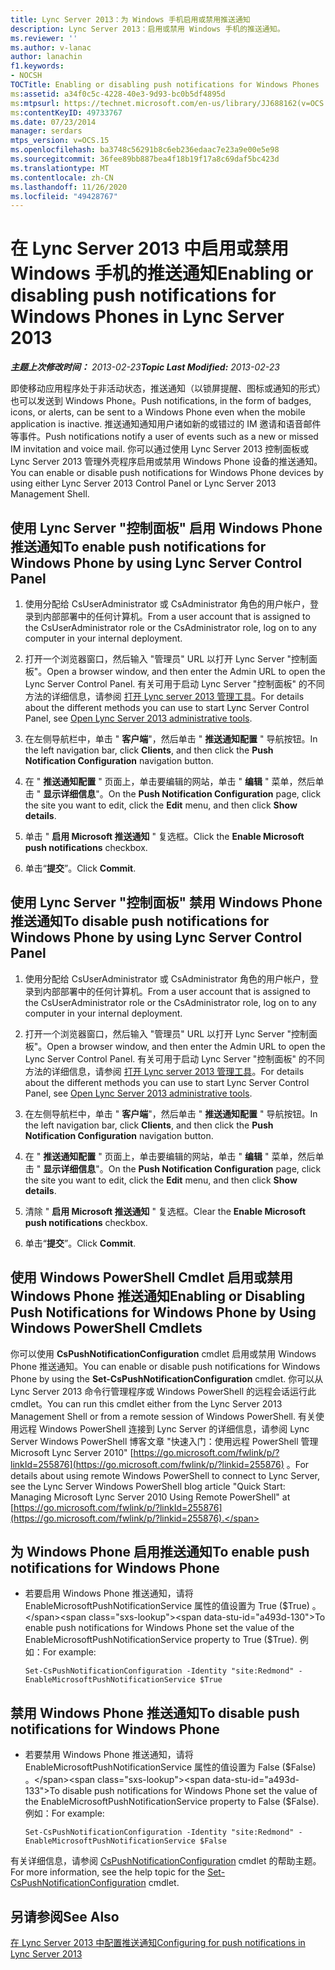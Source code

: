 ```yaml
---
title: Lync Server 2013：为 Windows 手机启用或禁用推送通知
description: Lync Server 2013：启用或禁用 Windows 手机的推送通知。
ms.reviewer: ''
ms.author: v-lanac
author: lanachin
f1.keywords:
- NOCSH
TOCTitle: Enabling or disabling push notifications for Windows Phones
ms:assetid: a34f0c5c-4228-40e3-9d93-bc0b5df4895d
ms:mtpsurl: https://technet.microsoft.com/en-us/library/JJ688162(v=OCS.15)
ms:contentKeyID: 49733767
ms.date: 07/23/2014
manager: serdars
mtps_version: v=OCS.15
ms.openlocfilehash: ba3748c56291b8c6eb236edaac7e23a9e00e5e98
ms.sourcegitcommit: 36fee89bb887bea4f18b19f17a8c69daf5bc423d
ms.translationtype: MT
ms.contentlocale: zh-CN
ms.lasthandoff: 11/26/2020
ms.locfileid: "49428767"
---
```

# <a name="enabling-or-disabling-push-notifications-for-windows-phones-in-lync-server-2013"></a><span data-ttu-id="a493d-103">在 Lync Server 2013 中启用或禁用 Windows 手机的推送通知</span><span class="sxs-lookup"><span data-stu-id="a493d-103">Enabling or disabling push notifications for Windows Phones in Lync Server 2013</span></span>

<div data-xmlns="http://www.w3.org/1999/xhtml">

<div class="topic" data-xmlns="http://www.w3.org/1999/xhtml" data-msxsl="urn:schemas-microsoft-com:xslt" data-cs="https://msdn.microsoft.com/">

<div data-asp="https://msdn2.microsoft.com/asp">



</div>

<div id="mainSection">

<div id="mainBody"><span data-ttu-id="a493d-104">

<span> </span></span><span class="sxs-lookup"><span data-stu-id="a493d-104">

<span> </span></span></span>

<span data-ttu-id="a493d-105">_**主题上次修改时间：** 2013-02-23_</span><span class="sxs-lookup"><span data-stu-id="a493d-105">_**Topic Last Modified:** 2013-02-23_</span></span>

<span data-ttu-id="a493d-106">即使移动应用程序处于非活动状态，推送通知（以锁屏提醒、图标或通知的形式）也可以发送到 Windows Phone。</span><span class="sxs-lookup"><span data-stu-id="a493d-106">Push notifications, in the form of badges, icons, or alerts, can be sent to a Windows Phone even when the mobile application is inactive.</span></span> <span data-ttu-id="a493d-107">推送通知通知用户诸如新的或错过的 IM 邀请和语音邮件等事件。</span><span class="sxs-lookup"><span data-stu-id="a493d-107">Push notifications notify a user of events such as a new or missed IM invitation and voice mail.</span></span> <span data-ttu-id="a493d-108">你可以通过使用 Lync Server 2013 控制面板或 Lync Server 2013 管理外壳程序启用或禁用 Windows Phone 设备的推送通知。</span><span class="sxs-lookup"><span data-stu-id="a493d-108">You can enable or disable push notifications for Windows Phone devices by using either Lync Server 2013 Control Panel or Lync Server 2013 Management Shell.</span></span>

<div>

## <a name="to-enable-push-notifications-for-windows-phone-by-using-lync-server-control-panel"></a><span data-ttu-id="a493d-109">使用 Lync Server "控制面板" 启用 Windows Phone 推送通知</span><span class="sxs-lookup"><span data-stu-id="a493d-109">To enable push notifications for Windows Phone by using Lync Server Control Panel</span></span>

1.  <span data-ttu-id="a493d-110">使用分配给 CsUserAdministrator 或 CsAdministrator 角色的用户帐户，登录到内部部署中的任何计算机。</span><span class="sxs-lookup"><span data-stu-id="a493d-110">From a user account that is assigned to the CsUserAdministrator role or the CsAdministrator role, log on to any computer in your internal deployment.</span></span>

2.  <span data-ttu-id="a493d-111">打开一个浏览器窗口，然后输入 "管理员" URL 以打开 Lync Server "控制面板"。</span><span class="sxs-lookup"><span data-stu-id="a493d-111">Open a browser window, and then enter the Admin URL to open the Lync Server Control Panel.</span></span> <span data-ttu-id="a493d-112">有关可用于启动 Lync Server "控制面板" 的不同方法的详细信息，请参阅 [打开 Lync server 2013 管理工具](lync-server-2013-open-lync-server-administrative-tools.md)。</span><span class="sxs-lookup"><span data-stu-id="a493d-112">For details about the different methods you can use to start Lync Server Control Panel, see [Open Lync Server 2013 administrative tools](lync-server-2013-open-lync-server-administrative-tools.md).</span></span>

3.  <span data-ttu-id="a493d-113">在左侧导航栏中，单击 " **客户端**"，然后单击 " **推送通知配置** " 导航按钮。</span><span class="sxs-lookup"><span data-stu-id="a493d-113">In the left navigation bar, click **Clients**, and then click the **Push Notification Configuration** navigation button.</span></span>

4.  <span data-ttu-id="a493d-114">在 " **推送通知配置** " 页面上，单击要编辑的网站，单击 " **编辑** " 菜单，然后单击 " **显示详细信息**"。</span><span class="sxs-lookup"><span data-stu-id="a493d-114">On the **Push Notification Configuration** page, click the site you want to edit, click the **Edit** menu, and then click **Show details**.</span></span>

5.  <span data-ttu-id="a493d-115">单击 " **启用 Microsoft 推送通知** " 复选框。</span><span class="sxs-lookup"><span data-stu-id="a493d-115">Click the **Enable Microsoft push notifications** checkbox.</span></span>

6.  <span data-ttu-id="a493d-116">单击“**提交**”。</span><span class="sxs-lookup"><span data-stu-id="a493d-116">Click **Commit**.</span></span>

</div>

<div>

## <a name="to-disable-push-notifications-for-windows-phone-by-using-lync-server-control-panel"></a><span data-ttu-id="a493d-117">使用 Lync Server "控制面板" 禁用 Windows Phone 推送通知</span><span class="sxs-lookup"><span data-stu-id="a493d-117">To disable push notifications for Windows Phone by using Lync Server Control Panel</span></span>

1.  <span data-ttu-id="a493d-118">使用分配给 CsUserAdministrator 或 CsAdministrator 角色的用户帐户，登录到内部部署中的任何计算机。</span><span class="sxs-lookup"><span data-stu-id="a493d-118">From a user account that is assigned to the CsUserAdministrator role or the CsAdministrator role, log on to any computer in your internal deployment.</span></span>

2.  <span data-ttu-id="a493d-119">打开一个浏览器窗口，然后输入 "管理员" URL 以打开 Lync Server "控制面板"。</span><span class="sxs-lookup"><span data-stu-id="a493d-119">Open a browser window, and then enter the Admin URL to open the Lync Server Control Panel.</span></span> <span data-ttu-id="a493d-120">有关可用于启动 Lync Server "控制面板" 的不同方法的详细信息，请参阅 [打开 Lync server 2013 管理工具](lync-server-2013-open-lync-server-administrative-tools.md)。</span><span class="sxs-lookup"><span data-stu-id="a493d-120">For details about the different methods you can use to start Lync Server Control Panel, see [Open Lync Server 2013 administrative tools](lync-server-2013-open-lync-server-administrative-tools.md).</span></span>

3.  <span data-ttu-id="a493d-121">在左侧导航栏中，单击 " **客户端**"，然后单击 " **推送通知配置** " 导航按钮。</span><span class="sxs-lookup"><span data-stu-id="a493d-121">In the left navigation bar, click **Clients**, and then click the **Push Notification Configuration** navigation button.</span></span>

4.  <span data-ttu-id="a493d-122">在 " **推送通知配置** " 页面上，单击要编辑的网站，单击 " **编辑** " 菜单，然后单击 " **显示详细信息**"。</span><span class="sxs-lookup"><span data-stu-id="a493d-122">On the **Push Notification Configuration** page, click the site you want to edit, click the **Edit** menu, and then click **Show details**.</span></span>

5.  <span data-ttu-id="a493d-123">清除 " **启用 Microsoft 推送通知** " 复选框。</span><span class="sxs-lookup"><span data-stu-id="a493d-123">Clear the **Enable Microsoft push notifications** checkbox.</span></span>

6.  <span data-ttu-id="a493d-124">单击“**提交**”。</span><span class="sxs-lookup"><span data-stu-id="a493d-124">Click **Commit**.</span></span>

</div>

<div>

## <a name="enabling-or-disabling-push-notifications-for-windows-phone-by-using-windows-powershell-cmdlets"></a><span data-ttu-id="a493d-125">使用 Windows PowerShell Cmdlet 启用或禁用 Windows Phone 推送通知</span><span class="sxs-lookup"><span data-stu-id="a493d-125">Enabling or Disabling Push Notifications for Windows Phone by Using Windows PowerShell Cmdlets</span></span>

<span data-ttu-id="a493d-126">你可以使用 **CsPushNotificationConfiguration** cmdlet 启用或禁用 Windows Phone 推送通知。</span><span class="sxs-lookup"><span data-stu-id="a493d-126">You can enable or disable push notifications for Windows Phone by using the **Set-CsPushNotificationConfiguration** cmdlet.</span></span> <span data-ttu-id="a493d-127">你可以从 Lync Server 2013 命令行管理程序或 Windows PowerShell 的远程会话运行此 cmdlet。</span><span class="sxs-lookup"><span data-stu-id="a493d-127">You can run this cmdlet either from the Lync Server 2013 Management Shell or from a remote session of Windows PowerShell.</span></span> <span data-ttu-id="a493d-128">有关使用远程 Windows PowerShell 连接到 Lync Server 的详细信息，请参阅 Lync Server Windows PowerShell 博客文章 "快速入门：使用远程 PowerShell 管理 Microsoft Lync Server 2010" [https://go.microsoft.com/fwlink/p/?linkId=255876](https://go.microsoft.com/fwlink/p/?linkid=255876) 。</span><span class="sxs-lookup"><span data-stu-id="a493d-128">For details about using remote Windows PowerShell to connect to Lync Server, see the Lync Server Windows PowerShell blog article "Quick Start: Managing Microsoft Lync Server 2010 Using Remote PowerShell" at [https://go.microsoft.com/fwlink/p/?linkId=255876](https://go.microsoft.com/fwlink/p/?linkid=255876).</span></span>

<div>

## <a name="to-enable-push-notifications-for-windows-phone"></a><span data-ttu-id="a493d-129">为 Windows Phone 启用推送通知</span><span class="sxs-lookup"><span data-stu-id="a493d-129">To enable push notifications for Windows Phone</span></span>

  - <span data-ttu-id="a493d-130">若要启用 Windows Phone 推送通知，请将 EnableMicrosoftPushNotificationService 属性的值设置为 True ($True) 。</span><span class="sxs-lookup"><span data-stu-id="a493d-130">To enable push notifications for Windows Phone set the value of the EnableMicrosoftPushNotificationService property to True ($True).</span></span> <span data-ttu-id="a493d-131">例如：</span><span class="sxs-lookup"><span data-stu-id="a493d-131">For example:</span></span>
    
        Set-CsPushNotificationConfiguration -Identity "site:Redmond" -EnableMicrosoftPushNotificationService $True

</div>

<div>

## <a name="to-disable-push-notifications-for-windows-phone"></a><span data-ttu-id="a493d-132">禁用 Windows Phone 推送通知</span><span class="sxs-lookup"><span data-stu-id="a493d-132">To disable push notifications for Windows Phone</span></span>

  - <span data-ttu-id="a493d-133">若要禁用 Windows Phone 推送通知，请将 EnableMicrosoftPushNotificationService 属性的值设置为 False ($False) 。</span><span class="sxs-lookup"><span data-stu-id="a493d-133">To disable push notifications for Windows Phone set the value of the EnableMicrosoftPushNotificationService property to False ($False).</span></span> <span data-ttu-id="a493d-134">例如：</span><span class="sxs-lookup"><span data-stu-id="a493d-134">For example:</span></span>
    
        Set-CsPushNotificationConfiguration -Identity "site:Redmond" -EnableMicrosoftPushNotificationService $False

</div>

<span data-ttu-id="a493d-135">有关详细信息，请参阅 [CsPushNotificationConfiguration](https://docs.microsoft.com/powershell/module/skype/Set-CsPushNotificationConfiguration) cmdlet 的帮助主题。</span><span class="sxs-lookup"><span data-stu-id="a493d-135">For more information, see the help topic for the [Set-CsPushNotificationConfiguration](https://docs.microsoft.com/powershell/module/skype/Set-CsPushNotificationConfiguration) cmdlet.</span></span>

</div>

<div>

## <a name="see-also"></a><span data-ttu-id="a493d-136">另请参阅</span><span class="sxs-lookup"><span data-stu-id="a493d-136">See Also</span></span>


[<span data-ttu-id="a493d-137">在 Lync Server 2013 中配置推送通知</span><span class="sxs-lookup"><span data-stu-id="a493d-137">Configuring for push notifications in Lync Server 2013</span></span>](lync-server-2013-configuring-for-push-notifications.md)  
  

<span data-ttu-id="a493d-138"></div>

</div>

<span> </span>

</div>

</div>

</span><span class="sxs-lookup"><span data-stu-id="a493d-138"></div>

</div>

<span> </span>

</div>

</div>

</span></span></div>

